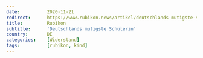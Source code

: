 ```yaml
---
date:          2020-11-21
redirect:      https://www.rubikon.news/artikel/deutschlands-mutigste-schulerin
title:         Rubikon
subtitle:      'Deutschlands mutigste Schülerin'
country:       DE
categories:    [Widerstand]
tags:          [rubikon, kind]
---
```

